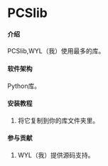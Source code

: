 # PCSlib

#### 介绍
PCSlib,WYL（我）使用最多的库。

#### 软件架构
Python库。


#### 安装教程

1.  将它复制到你的库文件夹里。

#### 参与贡献

1.  WYL（我）提供源码支持。
